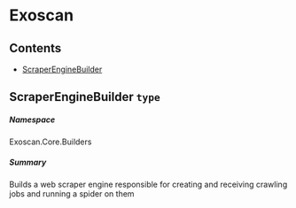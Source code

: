 <a name='assembly'></a>
# Exoscan

## Contents

- [ScraperEngineBuilder](#T-Exoscan-Core-Builders-ScraperEngineBuilder 'Exoscan.Core.Builders.ScraperEngineBuilder')

<a name='T-Exoscan-Core-Builders-ScraperEngineBuilder'></a>
## ScraperEngineBuilder `type`

##### Namespace

Exoscan.Core.Builders

##### Summary

Builds a web scraper engine responsible for creating and receiving crawling jobs and running a spider on them
